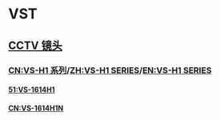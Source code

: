 # VST

## [CCTV 镜头](http://www.vstechnology.cn/Index/lists/catid/11.html)

### [CN:VS-H1 系列](http://www.vstechnology.cn/Index/lists/catid/21.html)/[ZH:VS-H1 SERIES](https://vst.co.jp/zh-hans/vs-h1-series/)/[EN:VS-H1 SERIES](https://vst.co.jp/en/vs-h1-series/)


#### [51:VS-1614H1](http://51camera.com.cn/show-19-28-1.html)
#### [CN:VS-1614H1N](http://www.vstechnology.cn/Index/show/catid/21/id/813.html)
